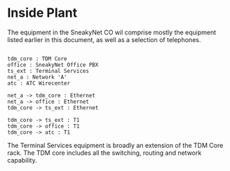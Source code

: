 # Inside Plant

The equipment in the SneakyNet CO wil comprise mostly the equipment
listed earlier in this document, as well as a selection of telephones.

```d2

tdm_core : TDM Core
office : SneakyNet Office PBX
ts_ext : Terminal Services
net_a : Network 'A'
atc : ATC Wirecenter

net_a -> tdm_core : Ethernet
net_a -> office : Ethernet
tdm_core -> ts_ext : Ethernet

tdm_core -> ts_ext : T1
tdm_core -> office : T1
tdm_core -> atc : T1
```

The Terminal Services equipment is broadly an extension of the TDM
Core rack.  The TDM core includes all the switching, routing and
network capability.
